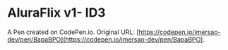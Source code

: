 # AluraFlix v1- ID3

A Pen created on CodePen.io. Original URL: [https://codepen.io/imersao-dev/pen/BapaBPO](https://codepen.io/imersao-dev/pen/BapaBPO).

